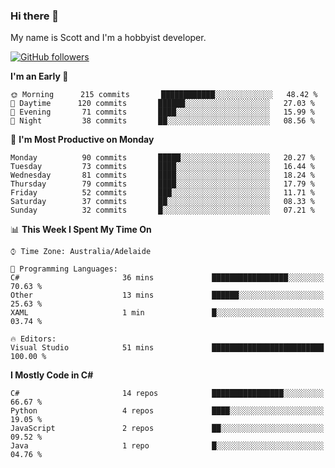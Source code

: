 ### Hi there 👋

My name is Scott and I'm a hobbyist developer.

[![GitHub followers](https://img.shields.io/github/followers/puppetsw?label=Follow&style=social)](https://github.com/puppetsw?tab=followers)

<!--START_SECTION:waka-->
**I'm an Early 🐤** 

```text
🌞 Morning      215 commits       ████████████░░░░░░░░░░░░░   48.42 % 
🌆 Daytime      120 commits       ██████░░░░░░░░░░░░░░░░░░░   27.03 % 
🌃 Evening       71 commits       ████░░░░░░░░░░░░░░░░░░░░░   15.99 % 
🌙 Night         38 commits       ██░░░░░░░░░░░░░░░░░░░░░░░   08.56 % 

```
📅 **I'm Most Productive on Monday** 

```text
Monday          90 commits       █████░░░░░░░░░░░░░░░░░░░░   20.27 % 
Tuesday         73 commits       ████░░░░░░░░░░░░░░░░░░░░░   16.44 % 
Wednesday       81 commits       ████░░░░░░░░░░░░░░░░░░░░░   18.24 % 
Thursday        79 commits       ████░░░░░░░░░░░░░░░░░░░░░   17.79 % 
Friday          52 commits       ███░░░░░░░░░░░░░░░░░░░░░░   11.71 % 
Saturday        37 commits       ██░░░░░░░░░░░░░░░░░░░░░░░   08.33 % 
Sunday          32 commits       █░░░░░░░░░░░░░░░░░░░░░░░░   07.21 % 

```


📊 **This Week I Spent My Time On** 

```text
⌚︎ Time Zone: Australia/Adelaide

💬 Programming Languages: 
C#                       36 mins             █████████████████░░░░░░░░   70.63 % 
Other                    13 mins             ██████░░░░░░░░░░░░░░░░░░░   25.63 % 
XAML                     1 min               █░░░░░░░░░░░░░░░░░░░░░░░░   03.74 % 

🔥 Editors: 
Visual Studio            51 mins             █████████████████████████   100.00 % 

```

**I Mostly Code in C#** 

```text
C#                       14 repos            ████████████████░░░░░░░░░   66.67 % 
Python                   4 repos             ████░░░░░░░░░░░░░░░░░░░░░   19.05 % 
JavaScript               2 repos             ██░░░░░░░░░░░░░░░░░░░░░░░   09.52 % 
Java                     1 repo              █░░░░░░░░░░░░░░░░░░░░░░░░   04.76 % 

```



<!--END_SECTION:waka-->

<!--
**puppetsw/puppetsw** is a ✨ _special_ ✨ repository because its `README.md` (this file) appears on your GitHub profile.

Here are some ideas to get you started:

- 🔭 I’m currently working on ...
- 🌱 I’m currently learning ...
- 👯 I’m looking to collaborate on ...
- 🤔 I’m looking for help with ...
- 💬 Ask me about ...
- 📫 How to reach me: ...
- 😄 Pronouns: ...
- ⚡ Fun fact: ...
-->
